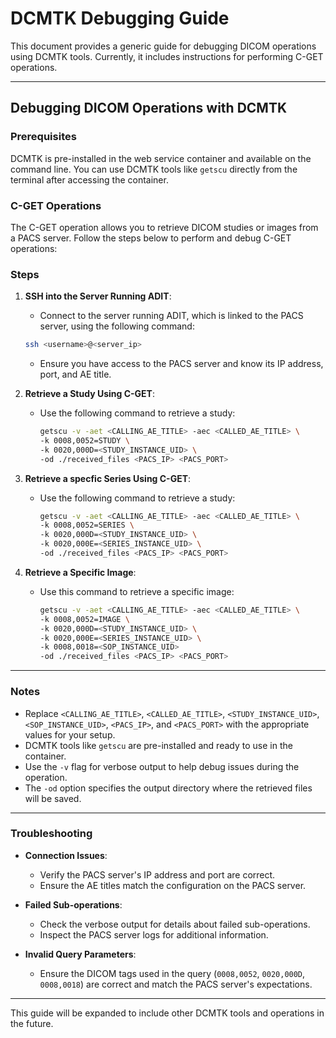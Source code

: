 # DCMTK Debugging Guide

This document provides a generic guide for debugging DICOM operations using DCMTK tools. Currently, it includes instructions for performing C-GET operations.

---

## Debugging DICOM Operations with DCMTK

### Prerequisites

DCMTK is pre-installed in the web service container and available on the command line. You can use DCMTK tools like `getscu` directly from the terminal after accessing the container.

### C-GET Operations

The C-GET operation allows you to retrieve DICOM studies or images from a PACS server. Follow the steps below to perform and debug C-GET operations:

### Steps

1. **SSH into the Server Running ADIT**:

   - Connect to the server running ADIT, which is linked to the PACS server, using the following command:

   ```bash
   ssh <username>@<server_ip>
   ```

   - Ensure you have access to the PACS server and know its IP address, port, and AE title.

2. **Retrieve a Study Using C-GET**:

   - Use the following command to retrieve a study:

     ```bash
     getscu -v -aet <CALLING_AE_TITLE> -aec <CALLED_AE_TITLE> \
     -k 0008,0052=STUDY \
     -k 0020,000D=<STUDY_INSTANCE_UID> \
     -od ./received_files <PACS_IP> <PACS_PORT>
     ```

3. **Retrieve a specfic Series Using C-GET**:

   - Use the following command to retrieve a study:

     ```bash
     getscu -v -aet <CALLING_AE_TITLE> -aec <CALLED_AE_TITLE> \
     -k 0008,0052=SERIES \
     -k 0020,000D=<STUDY_INSTANCE_UID> \
     -k 0020,000E=<SERIES_INSTANCE_UID> \
     -od ./received_files <PACS_IP> <PACS_PORT>
     ```

4. **Retrieve a Specific Image**:

   - Use this command to retrieve a specific image:

     ```bash
     getscu -v -aet <CALLING_AE_TITLE> -aec <CALLED_AE_TITLE> \
     -k 0008,0052=IMAGE \
     -k 0020,000D=<STUDY_INSTANCE_UID> \
     -k 0020,000E=<SERIES_INSTANCE_UID> \
     -k 0008,0018=<SOP_INSTANCE_UID>
     -od ./received_files <PACS_IP> <PACS_PORT>
     ```

---

### Notes

- Replace `<CALLING_AE_TITLE>`, `<CALLED_AE_TITLE>`, `<STUDY_INSTANCE_UID>`, `<SOP_INSTANCE_UID>`, `<PACS_IP>`, and `<PACS_PORT>` with the appropriate values for your setup.
- DCMTK tools like `getscu` are pre-installed and ready to use in the container.
- Use the `-v` flag for verbose output to help debug issues during the operation.
- The `-od` option specifies the output directory where the retrieved files will be saved.

---

### Troubleshooting

- **Connection Issues**:

  - Verify the PACS server's IP address and port are correct.
  - Ensure the AE titles match the configuration on the PACS server.

- **Failed Sub-operations**:

  - Check the verbose output for details about failed sub-operations.
  - Inspect the PACS server logs for additional information.

- **Invalid Query Parameters**:
  - Ensure the DICOM tags used in the query (`0008,0052`, `0020,000D`, `0008,0018`) are correct and match the PACS server's expectations.

---

This guide will be expanded to include other DCMTK tools and operations in the future.
